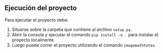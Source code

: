 ## Ejecución del proyecto
Para ejecutar el proyecto debe:
1. Situarse sobre la carpeta que contiene al archivo `setup.py`.
2. Abrir la consola y ejecutar el comando `pip install -e .` para instalar el proyecto localmente. 
3. Luego puede correr el proyecto utilizando el comando `imagemathtotex`.
